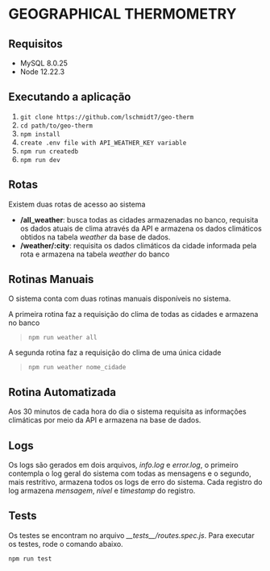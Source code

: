 # GEOGRAPHICAL THERMOMETRY

## Requisitos

- MySQL 8.0.25
- Node 12.22.3

## Executando a aplicação

1. ```git clone https://github.com/lschmidt7/geo-therm```
2. ```cd path/to/geo-therm```
3. ```npm install```
4. ```create .env file with API_WEATHER_KEY variable```
5. ```npm run createdb```
5. ```npm run dev```

## Rotas

Existem duas rotas de acesso ao sistema

- **/all_weather**: busca todas as cidades armazenadas no banco, requisita os dados atuais de clima através da API e armazena os dados climáticos obtidos na tabela *weather* da base de dados.
- **/weather/:city**: requisita os dados climáticos da cidade informada pela rota e armazena na tabela *weather* do banco

## Rotinas Manuais

O sistema conta com duas rotinas manuais disponíveis no sistema.

A primeira rotina faz a requisição do clima de todas as cidades e armazena no banco
> ```npm run weather all```

A segunda rotina faz a requisição do clima de uma única cidade
> ```npm run weather nome_cidade```

## Rotina Automatizada

Aos 30 minutos de cada hora do dia o sistema requisita as informações climáticas por meio da API e armazena na base de dados.

## Logs 

Os logs são gerados em dois arquivos, *info.log* e *error.log*, o primeiro contempla o log geral do sistema com todas as mensagens e o segundo, mais restritivo, armazena todos os logs de erro do sistema.
Cada registro do log armazena *mensagem*, *nível* e *timestamp* do registro.

## Tests

Os testes se encontram no arquivo *\_\_tests\_\_/routes.spec.js*. Para executar os testes, rode o comando abaixo.

```npm run test```